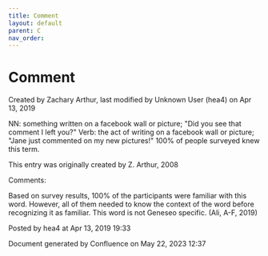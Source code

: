 ```yaml
---
title: Comment
layout: default
parent: C
nav_order:
---
```


# Comment

Created by  Zachary Arthur, last modified by  Unknown User (hea4) on Apr 13, 2019

NN: something written on a facebook wall or picture; &quot;Did you see that comment I left you?&quot; Verb: the act of writing on a facebook wall or picture; &quot;Jane just commented on my new pictures!&quot; 100% of people surveyed knew this term.

This entry was originally created by Z. Arthur, 2008

Comments:

Based on survey results, 100% of the participants were familiar with this word. However, all of them needed to know the context of the word before recognizing it as familiar. This word is not Geneseo specific. (Ali, A-F, 2019)

Posted by hea4 at Apr 13, 2019 19:33

Document generated by Confluence on May 22, 2023 12:37


